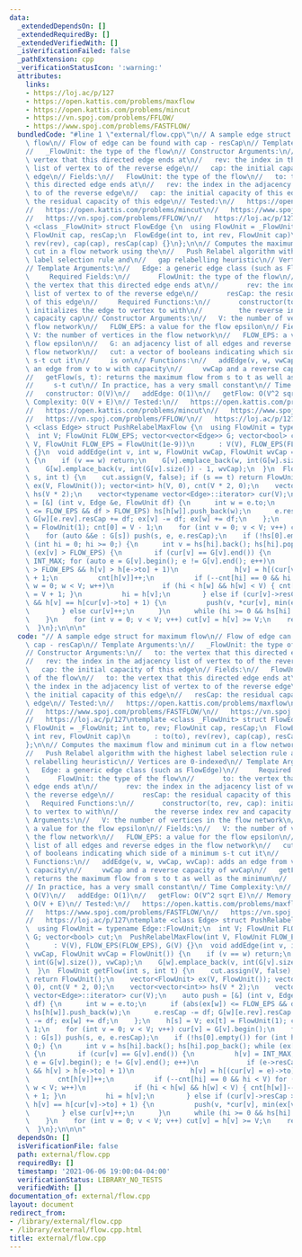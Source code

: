 ```yaml
---
data:
  _extendedDependsOn: []
  _extendedRequiredBy: []
  _extendedVerifiedWith: []
  _isVerificationFailed: false
  _pathExtension: cpp
  _verificationStatusIcon: ':warning:'
  attributes:
    links:
    - https://loj.ac/p/127
    - https://open.kattis.com/problems/maxflow
    - https://open.kattis.com/problems/mincut
    - https://vn.spoj.com/problems/FFLOW/
    - https://www.spoj.com/problems/FASTFLOW/
  bundledCode: "#line 1 \"external/flow.cpp\"\n// A sample edge struct for maximum\
    \ flow\n// Flow of edge can be found with cap - resCap\n// Template Arguments:\n\
    //   _FlowUnit: the type of the flow\n// Constructor Arguments:\n//   to: the\
    \ vertex that this directed edge ends at\n//   rev: the index in the adjacency\
    \ list of vertex to of the reverse edge\n//   cap: the initial capacity of this\
    \ edge\n// Fields:\n//   FlowUnit: the type of the flow\n//   to: the vertex that\
    \ this directed edge ends at\n//   rev: the index in the adjacency list of vertex\
    \ to of the reverse edge\n//   cap: the initial capacity of this edge\n//   resCap:\
    \ the residual capacity of this edge\n// Tested:\n//   https://open.kattis.com/problems/maxflow\n\
    //   https://open.kattis.com/problems/mincut\n//   https://www.spoj.com/problems/FASTFLOW/\n\
    //   https://vn.spoj.com/problems/FFLOW/\n//   https://loj.ac/p/127\ntemplate\
    \ <class _FlowUnit> struct FlowEdge {\n  using FlowUnit = _FlowUnit; int to, rev;\
    \ FlowUnit cap, resCap;\n  FlowEdge(int to, int rev, FlowUnit cap)\n      : to(to),\
    \ rev(rev), cap(cap), resCap(cap) {}\n};\n\n// Computes the maximum flow and minimum\
    \ cut in a flow network using the\n//   Push Relabel algorithm with the highest\
    \ label selection rule and\n//   gap relabelling heuristic\n// Vertices are 0-indexed\n\
    // Template Arguments:\n//   Edge: a generic edge class (such as FlowEdge)\n//\
    \     Required Fields:\n//       FlowUnit: the type of the flow\n//       to:\
    \ the vertex that this directed edge ends at\n//       rev: the index in the adjacency\
    \ list of vertex to of the reverse edge\n//       resCap: the residual capacity\
    \ of this edge\n//     Required Functions:\n//       constructor(to, rev, cap):\
    \ initializes the edge to vertex to with\n//         the reverse index rev and\
    \ capacity cap\n// Constructor Arguments:\n//   V: the number of vertices in the\
    \ flow network\n//   FLOW_EPS: a value for the flow epsilon\n// Fields:\n//  \
    \ V: the number of vertices in the flow network\n//   FLOW_EPS: a value for the\
    \ flow epsilon\n//   G: an adjacency list of all edges and reverse edges in the\
    \ flow network\n//   cut: a vector of booleans indicating which side of a minimum\
    \ s-t cut it\n//     is on\n// Functions:\n//   addEdge(v, w, vwCap, wvCap): adds\
    \ an edge from v to w with capacity\n//     vwCap and a reverse capacity of wvCap\n\
    //   getFlow(s, t): returns the maximum flow from s to t as well as the minimum\n\
    //     s-t cut\n// In practice, has a very small constant\n// Time Complexity:\n\
    //   constructor: O(V)\n//   addEdge: O(1)\n//   getFlow: O(V^2 sqrt E)\n// Memory\
    \ Complexity: O(V + E)\n// Tested:\n//   https://open.kattis.com/problems/maxflow\n\
    //   https://open.kattis.com/problems/mincut\n//   https://www.spoj.com/problems/FASTFLOW/\n\
    //   https://vn.spoj.com/problems/FFLOW/\n//   https://loj.ac/p/127\ntemplate\
    \ <class Edge> struct PushRelabelMaxFlow {\n  using FlowUnit = typename Edge::FlowUnit;\n\
    \  int V; FlowUnit FLOW_EPS; vector<vector<Edge>> G; vector<bool> cut;\n  PushRelabelMaxFlow(int\
    \ V, FlowUnit FLOW_EPS = FlowUnit(1e-9))\n      : V(V), FLOW_EPS(FLOW_EPS), G(V)\
    \ {}\n  void addEdge(int v, int w, FlowUnit vwCap, FlowUnit wvCap = FlowUnit())\
    \ {\n    if (v == w) return;\n    G[v].emplace_back(w, int(G[w].size()), vwCap);\n\
    \    G[w].emplace_back(v, int(G[v].size()) - 1, wvCap);\n  }\n  FlowUnit getFlow(int\
    \ s, int t) {\n    cut.assign(V, false); if (s == t) return FlowUnit();\n    vector<FlowUnit>\
    \ ex(V, FlowUnit()); vector<int> h(V, 0), cnt(V * 2, 0);\n    vector<vector<int>>\
    \ hs(V * 2);\n    vector<typename vector<Edge>::iterator> cur(V);\n    auto push\
    \ = [&] (int v, Edge &e, FlowUnit df) {\n      int w = e.to;\n      if (abs(ex[w])\
    \ <= FLOW_EPS && df > FLOW_EPS) hs[h[w]].push_back(w);\n      e.resCap -= df;\
    \ G[w][e.rev].resCap += df; ex[v] -= df; ex[w] += df;\n    };\n    h[s] = V; ex[t]\
    \ = FlowUnit(1); cnt[0] = V - 1;\n    for (int v = 0; v < V; v++) cur[v] = G[v].begin();\n\
    \    for (auto &&e : G[s]) push(s, e, e.resCap);\n    if (!hs[0].empty()) for\
    \ (int hi = 0; hi >= 0;) {\n      int v = hs[hi].back(); hs[hi].pop_back(); while\
    \ (ex[v] > FLOW_EPS) {\n        if (cur[v] == G[v].end()) {\n          h[v] =\
    \ INT_MAX; for (auto e = G[v].begin(); e != G[v].end(); e++)\n            if (e->resCap\
    \ > FLOW_EPS && h[v] > h[e->to] + 1)\n              h[v] = h[(cur[v] = e)->to]\
    \ + 1;\n          cnt[h[v]]++;\n          if (--cnt[hi] == 0 && hi < V) for (int\
    \ w = 0; w < V; w++)\n            if (hi < h[w] && h[w] < V) { cnt[h[w]]--; h[w]\
    \ = V + 1; }\n          hi = h[v];\n        } else if (cur[v]->resCap > FLOW_EPS\
    \ && h[v] == h[cur[v]->to] + 1) {\n          push(v, *cur[v], min(ex[v], cur[v]->resCap));\n\
    \        } else cur[v]++;\n      }\n      while (hi >= 0 && hs[hi].empty()) hi--;\n\
    \    }\n    for (int v = 0; v < V; v++) cut[v] = h[v] >= V;\n    return -ex[s];\n\
    \  }\n};\n\n\n"
  code: "// A sample edge struct for maximum flow\n// Flow of edge can be found with\
    \ cap - resCap\n// Template Arguments:\n//   _FlowUnit: the type of the flow\n\
    // Constructor Arguments:\n//   to: the vertex that this directed edge ends at\n\
    //   rev: the index in the adjacency list of vertex to of the reverse edge\n//\
    \   cap: the initial capacity of this edge\n// Fields:\n//   FlowUnit: the type\
    \ of the flow\n//   to: the vertex that this directed edge ends at\n//   rev:\
    \ the index in the adjacency list of vertex to of the reverse edge\n//   cap:\
    \ the initial capacity of this edge\n//   resCap: the residual capacity of this\
    \ edge\n// Tested:\n//   https://open.kattis.com/problems/maxflow\n//   https://open.kattis.com/problems/mincut\n\
    //   https://www.spoj.com/problems/FASTFLOW/\n//   https://vn.spoj.com/problems/FFLOW/\n\
    //   https://loj.ac/p/127\ntemplate <class _FlowUnit> struct FlowEdge {\n  using\
    \ FlowUnit = _FlowUnit; int to, rev; FlowUnit cap, resCap;\n  FlowEdge(int to,\
    \ int rev, FlowUnit cap)\n      : to(to), rev(rev), cap(cap), resCap(cap) {}\n\
    };\n\n// Computes the maximum flow and minimum cut in a flow network using the\n\
    //   Push Relabel algorithm with the highest label selection rule and\n//   gap\
    \ relabelling heuristic\n// Vertices are 0-indexed\n// Template Arguments:\n//\
    \   Edge: a generic edge class (such as FlowEdge)\n//     Required Fields:\n//\
    \       FlowUnit: the type of the flow\n//       to: the vertex that this directed\
    \ edge ends at\n//       rev: the index in the adjacency list of vertex to of\
    \ the reverse edge\n//       resCap: the residual capacity of this edge\n//  \
    \   Required Functions:\n//       constructor(to, rev, cap): initializes the edge\
    \ to vertex to with\n//         the reverse index rev and capacity cap\n// Constructor\
    \ Arguments:\n//   V: the number of vertices in the flow network\n//   FLOW_EPS:\
    \ a value for the flow epsilon\n// Fields:\n//   V: the number of vertices in\
    \ the flow network\n//   FLOW_EPS: a value for the flow epsilon\n//   G: an adjacency\
    \ list of all edges and reverse edges in the flow network\n//   cut: a vector\
    \ of booleans indicating which side of a minimum s-t cut it\n//     is on\n//\
    \ Functions:\n//   addEdge(v, w, vwCap, wvCap): adds an edge from v to w with\
    \ capacity\n//     vwCap and a reverse capacity of wvCap\n//   getFlow(s, t):\
    \ returns the maximum flow from s to t as well as the minimum\n//     s-t cut\n\
    // In practice, has a very small constant\n// Time Complexity:\n//   constructor:\
    \ O(V)\n//   addEdge: O(1)\n//   getFlow: O(V^2 sqrt E)\n// Memory Complexity:\
    \ O(V + E)\n// Tested:\n//   https://open.kattis.com/problems/maxflow\n//   https://open.kattis.com/problems/mincut\n\
    //   https://www.spoj.com/problems/FASTFLOW/\n//   https://vn.spoj.com/problems/FFLOW/\n\
    //   https://loj.ac/p/127\ntemplate <class Edge> struct PushRelabelMaxFlow {\n\
    \  using FlowUnit = typename Edge::FlowUnit;\n  int V; FlowUnit FLOW_EPS; vector<vector<Edge>>\
    \ G; vector<bool> cut;\n  PushRelabelMaxFlow(int V, FlowUnit FLOW_EPS = FlowUnit(1e-9))\n\
    \      : V(V), FLOW_EPS(FLOW_EPS), G(V) {}\n  void addEdge(int v, int w, FlowUnit\
    \ vwCap, FlowUnit wvCap = FlowUnit()) {\n    if (v == w) return;\n    G[v].emplace_back(w,\
    \ int(G[w].size()), vwCap);\n    G[w].emplace_back(v, int(G[v].size()) - 1, wvCap);\n\
    \  }\n  FlowUnit getFlow(int s, int t) {\n    cut.assign(V, false); if (s == t)\
    \ return FlowUnit();\n    vector<FlowUnit> ex(V, FlowUnit()); vector<int> h(V,\
    \ 0), cnt(V * 2, 0);\n    vector<vector<int>> hs(V * 2);\n    vector<typename\
    \ vector<Edge>::iterator> cur(V);\n    auto push = [&] (int v, Edge &e, FlowUnit\
    \ df) {\n      int w = e.to;\n      if (abs(ex[w]) <= FLOW_EPS && df > FLOW_EPS)\
    \ hs[h[w]].push_back(w);\n      e.resCap -= df; G[w][e.rev].resCap += df; ex[v]\
    \ -= df; ex[w] += df;\n    };\n    h[s] = V; ex[t] = FlowUnit(1); cnt[0] = V -\
    \ 1;\n    for (int v = 0; v < V; v++) cur[v] = G[v].begin();\n    for (auto &&e\
    \ : G[s]) push(s, e, e.resCap);\n    if (!hs[0].empty()) for (int hi = 0; hi >=\
    \ 0;) {\n      int v = hs[hi].back(); hs[hi].pop_back(); while (ex[v] > FLOW_EPS)\
    \ {\n        if (cur[v] == G[v].end()) {\n          h[v] = INT_MAX; for (auto\
    \ e = G[v].begin(); e != G[v].end(); e++)\n            if (e->resCap > FLOW_EPS\
    \ && h[v] > h[e->to] + 1)\n              h[v] = h[(cur[v] = e)->to] + 1;\n   \
    \       cnt[h[v]]++;\n          if (--cnt[hi] == 0 && hi < V) for (int w = 0;\
    \ w < V; w++)\n            if (hi < h[w] && h[w] < V) { cnt[h[w]]--; h[w] = V\
    \ + 1; }\n          hi = h[v];\n        } else if (cur[v]->resCap > FLOW_EPS &&\
    \ h[v] == h[cur[v]->to] + 1) {\n          push(v, *cur[v], min(ex[v], cur[v]->resCap));\n\
    \        } else cur[v]++;\n      }\n      while (hi >= 0 && hs[hi].empty()) hi--;\n\
    \    }\n    for (int v = 0; v < V; v++) cut[v] = h[v] >= V;\n    return -ex[s];\n\
    \  }\n};\n\n\n"
  dependsOn: []
  isVerificationFile: false
  path: external/flow.cpp
  requiredBy: []
  timestamp: '2021-06-06 19:00:04-04:00'
  verificationStatus: LIBRARY_NO_TESTS
  verifiedWith: []
documentation_of: external/flow.cpp
layout: document
redirect_from:
- /library/external/flow.cpp
- /library/external/flow.cpp.html
title: external/flow.cpp
---
```

